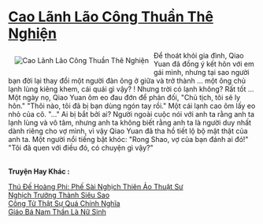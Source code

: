 <a href="https://truyentiki.com/cao-lanh-lao-cong-thuan-the-nghien.31535/" title="Cao Lãnh Lão Công Thuần Thê Nghiện"><h1>Cao Lãnh Lão Công Thuần Thê Nghiện</h1></a><div style="display:table"><img align="right" style="float: left; padding: 10px;" src="https://truyentiki.com/a/img/str/src/31535.jpg" alt="Cao Lãnh Lão Công Thuần Thê Nghiện">Để thoát khỏi gia đình, Qiao Yuan đã đồng ý kết hôn với em gái mình, nhưng tại sao người bạn đời lại thay đổi một người đàn ông ở giữa và trở thành ... một ông chủ lạnh lùng kiêng khem, cái quái gì vậy? ! Nhưng trời có lạnh không? Rất tốt ... Một ngày nọ, Qiao Yuan ôm eo đau đớn để phản đối, "Chủ tịch, tôi sẽ ly hôn." "Thôi nào, tôi đã bị bạn dùng ngón tay rồi." Một cái lạnh cao ôm lấy eo nhỏ của cô. "..." Ai bị bắt bởi ai? Người ngoài cuộc nói với anh ta rằng anh ta lạnh lùng và vô tâm, nhưng anh ta không biết rằng anh ta là người duy nhất dành riêng cho vợ mình, vì vậy Qiao Yuan đã tha hồ tiết lộ bộ mặt thật của anh ta. Một người nổi tiếng bật khóc: "Rong Shao, vợ của bạn đánh ai đó!" "Tôi đã quen với điều đó, có chuyện gì vậy?"</div><p><br><b>Truyện Hay Khác :</b></p><a href="https://truyentiki.com/thu-de-hoang-phi-phe-sai-nghich-thien-ao-thuat-su.31534/" alt="Thú Đế Hoàng Phi: Phế Sài Nghịch Thiên Ảo Thuật Sư">Thú Đế Hoàng Phi: Phế Sài Nghịch Thiên Ảo Thuật Sư</a><br/><a href="https://wikitruyen.wordpress.com/2020/06/23/nghich-truong-thanh-sieu-sao/" alt="Nghịch Trưởng Thành Siêu Sao">Nghịch Trưởng Thành Siêu Sao</a><br/><a href="https://github.com/nownovels/top500/tree/master/truyenhay/33734/" alt="Công Tử Thật Sự Quá Chính Nghĩa">Công Tử Thật Sự Quá Chính Nghĩa</a><br/><a href="https://truyencv2020.blogspot.com/2020/06/giao-ba-nam-than-la-nu-sinh.html" alt="Giáo Bá Nam Thần Là Nữ Sinh">Giáo Bá Nam Thần Là Nữ Sinh</a><br/>